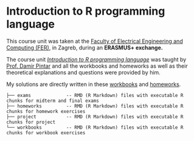 # Introduction to R programming language

This course unit was taken at the [Faculty of Electrical Engineering and Computing (FER)](https://www.fer.unizg.hr/en), in Zagreb, during an **ERASMUS+ exchange.**

The course unit [*Introduction to R programming language*](https://www.fer.unizg.hr/en/course/itrpl) was taught by [Prof. Damir Pintar](https://www.fer.unizg.hr/damir.pintar) and all the workbooks and homeworks as well as their theoretical explanations and questions were provided by him.

My solutions are directly written in these [workbooks](workbooks/) and [homeworks](homeworks/).

```
├── exams             -- RMD (R Markdown) files with executable R chunks for midterm and final exams
├── homeworks         -- RMD (R Markdown) files with executable R chunks for homework exercises
├── project           -- RMD (R Markdown) files with executable R chunks for project
└── workbooks         -- RMD (R Markdown) files with executable R chunks for workbook exercises
```
